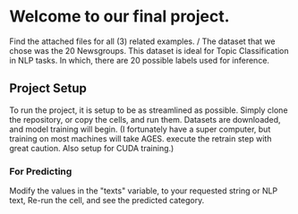 # Welcome to our final project.
Find the attached files for all (3) related examples. /
The dataset that we chose was the 20 Newsgroups. This dataset is ideal
for Topic Classification in NLP tasks. In which, there are 20 possible
labels used for inference.
## Project Setup
To run the project, it is setup to be as streamlined as possible.
Simply clone the repository, or copy the cells, and run them. Datasets are 
downloaded, and model training will begin.
(I fortunately have a super computer, but training on most machines will take
AGES. execute the retrain step with great caution. Also setup for CUDA training.)
### For Predicting
Modify the values in the "texts" variable, to your requested string or NLP text, Re-run 
the cell, and see the predicted category.
